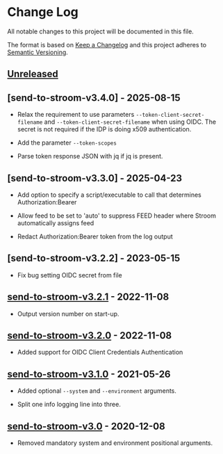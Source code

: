 # Change Log
All notable changes to this project will be documented in this file.

The format is based on [Keep a Changelog](http://keepachangelog.com/) 
and this project adheres to [Semantic Versioning](http://semver.org/).


## [Unreleased]


## [send-to-stroom-v3.4.0] - 2025-08-15

* Relax the requirement to use parameters `--token-client-secret-filename` and `--token-client-secret-filename` when using OIDC. The secret is not required if the IDP is doing x509 authentication.

* Add the parameter `--token-scopes`

* Parse token response JSON with jq if jq is present.


## [send-to-stroom-v3.3.0] - 2025-04-23

* Add option to specify a script/executable to call that determines Authorization:Bearer

* Allow feed to be set to 'auto' to suppress FEED header where Stroom automatically assigns feed

* Redact Authorization:Bearer token from the log output


## [send-to-stroom-v3.2.2] - 2023-05-15

* Fix bug setting OIDC secret from file


## [send-to-stroom-v3.2.1] - 2022-11-08

* Output version number on start-up.


## [send-to-stroom-v3.2.0] - 2022-11-08

* Added support for OIDC Client Credentials Authentication


## [send-to-stroom-v3.1.0] - 2021-05-26

* Added optional `--system` and `--environment` arguments.

* Split one info logging line into three.


## [send-to-stroom-v3.0] - 2020-12-08

* Removed mandatory system and environment positional arguments.


[Unreleased]: https://github.com/gchq/stroom-clients/compare/send-to-stroom-v3.2.1...HEAD
[send-to-stroom-v3.2.1]: https://github.com/gchq/stroom-clients/compare/send-to-stroom-v3.2.0..send-to-stroom-v3.2.1
[send-to-stroom-v3.2.0]: https://github.com/gchq/stroom-clients/compare/send-to-stroom-v3.1.0..send-to-stroom-v3.2.0
[send-to-stroom-v3.1.0]: https://github.com/gchq/stroom-clients/compare/send-to-stroom-v3.0..send-to-stroom-v3.1.0
[send-to-stroom-v3.0]: https://github.com/gchq/stroom-clients/compare/send-to-stroom-v2.1..send-to-stroom-v3.0
